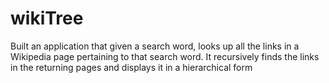 # wikiTree
Built an application that given a search word, looks up all the links in a Wikipedia page pertaining to that search word. It recursively finds the links in the returning pages and displays it in a hierarchical form
